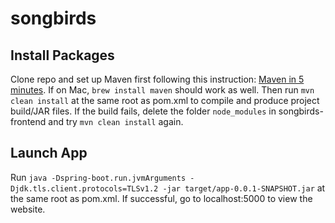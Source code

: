 # songbirds

## Install Packages
Clone repo and set up Maven first following this instruction: [Maven in 5 minutes](https://maven.apache.org/guides/getting-started/maven-in-five-minutes.html). If on Mac, `brew install maven` should work as well. Then run `mvn clean install` at the same root as pom.xml to compile and produce project build/JAR files. If the build fails, delete the folder `node_modules` in songbirds-frontend and try `mvn clean install` again.

## Launch App
Run `java -Dspring-boot.run.jvmArguments -Djdk.tls.client.protocols=TLSv1.2 -jar target/app-0.0.1-SNAPSHOT.jar` at the same root as pom.xml. If successful, go to localhost:5000 to view the website.


